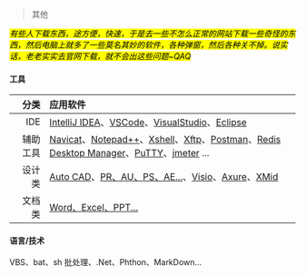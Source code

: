 > 其他

*<mark>有些人下载东西，途方便，快速，于是去一些不怎么正常的网站下载一些奇怪的东西，然后电脑上就多了一些莫名其妙的软件，各种弹窗，然后各种关不掉。说实话，老老实实去官网下载，就不会出这些问题~QAQ</mark>*

<!-- tabs:start -->

#### **工具**

|       分类 | 应用软件      |
| ---------: | :------------ |
|      IDE   | [IntelliJ IDEA](https://www.jetbrains.com/zh-cn/idea/)、[VSCode](https://code.visualstudio.com/)、[VisualStudio](https://visualstudio.microsoft.com/zh-hans/)、[Eclipse](https://www.eclipse.org/) |
| 辅助工具   | [Navicat](https://navicat.com.cn/)、[Notepad++](https://notepad-plus-plus.org/)、[Xshell](https://www.netsarang.com/en/xshell/)、[Xftp](https://www.netsarang.com/en/xftp/)、[Postman](https://www.postman.com/downloads/)、[Redis Desktop Manager](https://www.redis.com.cn/clients.html)、[PuTTY](https://putty.org/)、[jmeter](https://jmeter.apache.org/) ...       |
| 设计类     | [Auto CAD](https://www.autodesk.com.cn/products/autocad)、[PR、AU、PS、AE...](https://www.adobe.com/cn/products/catalog.html)、[Visio](https://support.microsoft.com/zh-cn/office/%E5%AE%89%E8%A3%85-visio-%E6%88%96%E8%AE%BF%E9%97%AE-visio-%E7%BD%91%E9%A1%B5%E7%89%88-f98f21e3-aa02-4827-9167-ddab5b025710)、[Axure](https://www.axure.com/)、[XMid](https://www.xmind.cn/)
| 文档类     | [Word、Excel、PPT...](https://www.microsoft.com/zh-cn/microsoft-365)
#### **语言/技术**

VBS、bat、sh 批处理、.Net、Phthon、MarkDown...

<!-- tabs:end -->
